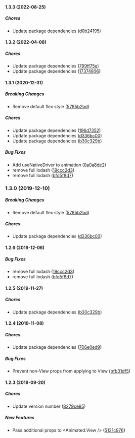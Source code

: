 #### 1.3.3 (2022-08-25)

##### Chores

*  Update package dependencies ([d0b24195](https://github.com/joeyschroeder/react-native-animated-background-color-view/commit/d0b2419506ea782f66b94e59aaadefaf4a71446f))

#### 1.3.2 (2022-04-08)

##### Chores

*  Update package dependencies ([799ff75e](https://github.com/joeyschroeder/react-native-animated-background-color-view/commit/799ff75e2889942405d9e1aca22354566c18f449))
*  Update package dependencies ([17374806](https://github.com/joeyschroeder/react-native-animated-background-color-view/commit/173748068523035b7430ea2ce74d0b164bdc6b2c))

#### 1.3.1 (2020-12-31)

##### Breaking Changes

*  Remove default flex style ([5785b2bd](https://github.com/joeyschroeder/react-native-animated-background-color-view/commit/5785b2bd5a20e4971558c6a312164dce1daa5d5e))

##### Chores

*  Update package dependencies ([196d7352](https://github.com/joeyschroeder/react-native-animated-background-color-view/commit/196d735240a9f58139639f8a100b7e4519bd7e93))
*  Update package dependencies ([d336bc00](https://github.com/joeyschroeder/react-native-animated-background-color-view/commit/d336bc00d3c856d6e401e30953f87e2895c582ce))
*  Update package dependencies ([b30c329b](https://github.com/joeyschroeder/react-native-animated-background-color-view/commit/b30c329b383b39e11b07cf9f2f331fed92a74e41))

##### Bug Fixes

*  Add useNativeDriver to animation ([0a0a8de2](https://github.com/joeyschroeder/react-native-animated-background-color-view/commit/0a0a8de2e5d580d988ea9853933aa3f6fa465c62))
*  remove full lodash ([19ccc2d3](https://github.com/joeyschroeder/react-native-animated-background-color-view/commit/19ccc2d39961b5ef116139e57786bf97fe95be6e))
*  remove full lodash ([bfd5f8d7](https://github.com/joeyschroeder/react-native-animated-background-color-view/commit/bfd5f8d7b04929ef7faa9b86edd2ed148d24d2a5))

### 1.3.0 (2019-12-10)

##### Breaking Changes

*  Remove default flex style ([5785b2bd](https://github.com/joeyschroeder/react-native-animated-background-color-view/commit/5785b2bd5a20e4971558c6a312164dce1daa5d5e))

##### Chores

*  Update package dependencies ([d336bc00](https://github.com/joeyschroeder/react-native-animated-background-color-view/commit/d336bc00d3c856d6e401e30953f87e2895c582ce))

#### 1.2.6 (2019-12-06)

##### Bug Fixes

*  remove full lodash ([19ccc2d3](https://github.com/joeyschroeder/react-native-animated-background-color-view/commit/19ccc2d39961b5ef116139e57786bf97fe95be6e))
*  remove full lodash ([bfd5f8d7](https://github.com/joeyschroeder/react-native-animated-background-color-view/commit/bfd5f8d7b04929ef7faa9b86edd2ed148d24d2a5))

#### 1.2.5 (2019-11-27)

##### Chores

*  Update package dependencies ([b30c329b](https://github.com/joeyschroeder/react-native-animated-background-color-view/commit/b30c329b383b39e11b07cf9f2f331fed92a74e41))

#### 1.2.4 (2019-11-08)

##### Chores

*  Update package dependencies ([706e0ed9](https://github.com/joeyschroeder/react-native-animated-background-color-view/commit/706e0ed9f0883c01ba85cef699660b8429b3ccc6))

##### Bug Fixes

*  Prevent non-View props from applying to View ([bfb31df5](https://github.com/joeyschroeder/react-native-animated-background-color-view/commit/bfb31df58a1d79138b9ea9996a216276038f9d84))

#### 1.2.3 (2019-09-20)

##### Chores

*  Update version number ([8279ce95](https://github.com/joeyschroeder/react-native-animated-background-color-view/commit/8279ce95712cdb3930011f1bcedc074d93cde33b))

##### New Features

*  Pass additional props to <Animated.View /> ([5121c976](https://github.com/joeyschroeder/react-native-animated-background-color-view/commit/5121c9765d83373a160f685739ddc2534d883493))
